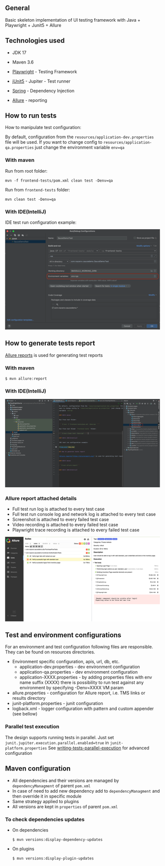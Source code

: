 ## General

Basic skeleton implementation of UI testing framework with Java + Playwright + Junit5 + Allure

## Technologies used

- JDK 17
- Maven 3.6

- [Playwright](https://playwright.dev/java/) - Testing Framework
- [jUnit5](https://junit.org/junit5/) - Jupiter - Test runner
- [Spring](https://spring.io/) - Dependency Injection
- [Allure](https://allurereport.org/) - reporting

## How to run tests

How to manipulate test configuration:

By default, configuration from the `resources/application-dev.properties` file will be used. If you
want to change config to `resources/application-qa.properties` just change the environment
variable `env=qa`

### With maven

Run from root folder:

```shell
mvn -f frontend-tests/pom.xml clean test -Denv=qa  
```

Run from `frontend-tests` folder:

```shell
mvn clean test -Denv=qa  
```

### With IDE(IntelliJ)

IDE test run configuration example:

![img.png](readme/img.png)

## How to generate tests report

[Allure reports](https://allurereport.org/) is used for generating test reports

### With maven

```shell 
$ mvn allure:report
```

### With IDE(IntelliJ)

![img_1.png](readme/img_1.png)

### Allure report attached details

- Full test run log is attached to every test case
- Full test run console log and network log is attached to every test case
- Screenshot is attached to every failed test case
- Video recording is attached to every failed test case
- Playwright trace recording is attached to every failed test case

![img_2.png](readme/img_2.png)

## Test and environment configurations

For an environment and test configuration following files are responsible. They can be found on
resources directories.

- Environment specific configuration, apis, url, db, etc.
    - application-dev.properties - dev environment configuration
    - application-qa.properties - dev environment configuration
    - application-XXXX.properties - by adding properties files with env name suffix (XXXX) there is
      possibility to run test against any environment by specifying -Denv=XXXX VM param
- allure.properties - configuration for Allure report, i.e. TMS links or results directory
- junit-platform.properties - junit configuration
- logback.xml - logger configuration with pattern and custom appender (see bellow)

### Parallel test execution

The design supports running tests in parallel. Just
set `junit.jupiter.execution.parallel.enabled=true` in `junit-platform.properties`
See [writing-tests-parallel-execution](https://junit.org/junit5/docs/snapshot/user-guide/#writing-tests-parallel-execution)
for advanced configuration

## Maven configuration

- All dependencies and their versions are managed by `dependencyManagment` of parent `pom.xml`
- In case of need to add new dependency add to `dependencyManagment` and then override it in
  specific module
- Same strategy applied to plugins
- All versions are kept in `properties` of parent `pom.xml`

### To check dependencies updates

* On dependencies
  ```shell
  $ mvn versions:display-dependency-updates
  ```

* On plugins
  ```shell
  $ mvn versions:display-plugin-updates
  ```
